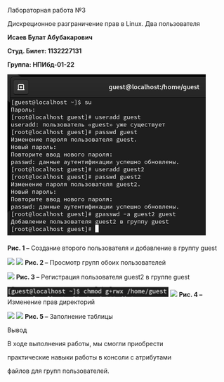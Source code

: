 <a name="br1"></a> 

Лабораторная работа №3

Дискреционное разграничение прав в Linux.
Два пользователя

**Исаев Булат Абубакарович**

**Студ. Билет: 1132227131**

**Группа: НПИбд-01-22**



<a name="br2"></a> 
![](images/1.png)
<br><br>
**Рис. 1 –** Создание второго пользователя и добавление в группу guest



<a name="br3"></a> 
![](images/2.png)
![](images/3.png)
**Рис. 2 –** Просмотр групп обоих пользователей



<a name="br4"></a> 
![](images/4.png)
**Рис. 3 –** Регистрация пользователя guest2 в группе guest



<a name="br5"></a> 
![](images/5.png)
![](images/6.png)
**Рис. 4 –** Изменение прав директорий



<a name="br6"></a> 
![](images/7.png)
![](images/8.png)
**Рис. 5 –** Заполнение таблицы



<a name="br7"></a> 

Вывод

В ходе выполнения работы, мы смогли приобрести

практические навыки работы в консоли с атрибутами

файлов для групп пользователей.

